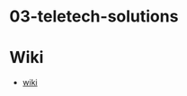 # 03-teletech-solutions

# Wiki

* [wiki](https://github.com/INF225-2023-2-P201/03-teletech-solutions/wiki)
